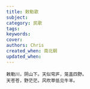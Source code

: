 ```yaml
---
title: 敕勒歌
subject: 
category: 民歌
tags: 
keywords: 
cover: 
authors: Chris
created_when: 南北朝 
updated_when: 
---
```


```
敕勒川，阴山下。天似穹庐，笼盖四野。
天苍苍，野茫茫。风吹草低见牛羊。
```

